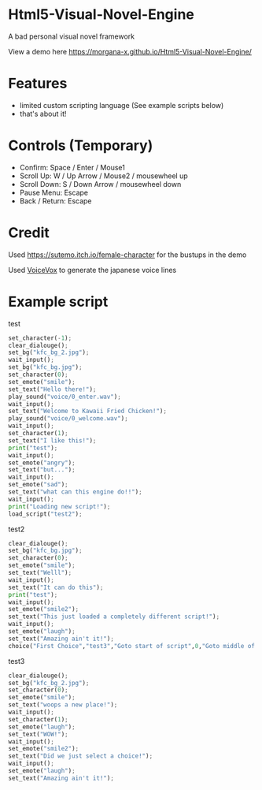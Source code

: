 # Html5-Visual-Novel-Engine

A bad personal visual novel framework

View a demo here https://morgana-x.github.io/Html5-Visual-Novel-Engine/
# Features
- limited custom scripting language (See example scripts below)
- that's about it!

# Controls (Temporary)
- Confirm: Space / Enter / Mouse1
- Scroll Up: W / Up Arrow / Mouse2 / mousewheel up
- Scroll Down: S / Down Arrow / mousewheel down
- Pause Menu: Escape
- Back / Return: Escape
# Credit

Used https://sutemo.itch.io/female-character for the bustups in the demo

Used [VoiceVox](https://voicevox.hiroshiba.jp/) to generate the japanese voice lines


# Example script

test
```py
set_character(-1);
clear_dialouge();
set_bg("kfc_bg_2.jpg");
wait_input();
set_bg("kfc_bg.jpg");
set_character(0);
set_emote("smile");
set_text("Hello there!");
play_sound("voice/0_enter.wav");
wait_input();
set_text("Welcome to Kawaii Fried Chicken!");
play_sound("voice/0_welcome.wav");
wait_input();
set_character(1);
set_text("I like this!");
print("test");
wait_input();
set_emote("angry");
set_text("but...");
wait_input();
set_emote("sad");
set_text("what can this engine do!!");
wait_input();
print("Loading new script!");
load_script("test2");
```
test2
```py
clear_dialouge();
set_bg("kfc_bg.jpg");
set_character(0);
set_emote("smile");
set_text("Welll");
wait_input();
set_text("It can do this");
print("test");
wait_input();
set_emote("smile2");
set_text("This just loaded a completely different script!");
wait_input();
set_emote("laugh");
set_text("Amazing ain't it!");
choice("First Choice","test3","Goto start of script",0,"Goto middle of script",10);
```
test3
```py
clear_dialouge();
set_bg("kfc_bg_2.jpg");
set_character(0);
set_emote("smile");
set_text("woops a new place!");
wait_input();
set_character(1);
set_emote("laugh");
set_text("WOW!");
wait_input();
set_emote("smile2");
set_text("Did we just select a choice!");
wait_input();
set_emote("laugh");
set_text("Amazing ain't it!");
```

